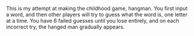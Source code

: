 This is my attempt at making the childhood game, hangman. You first input a word, and then other players will try to guess what the word is, one letter at a time. You have 6 failed guesses until you lose entirely, and on each incorrect try, the hanged man gradually appears. 
